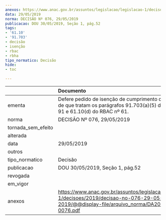 ```yaml
---
anexos: https://www.anac.gov.br/assuntos/legislacao/legislacao-1/decisoes/2019/decisao-no-076-29-05-2019/@@display-file/arquivo_norma/DA2019-0076.pdf
data: 29/05/2019
norma: DECISÃO Nº 076, 29/05/2019
publicacao: DOU 30/05/2019, Seção 1, pág.52
tags:
- '61.10'
- '91.703'
- decisão
- isenção
- rbac
- rbha
tipo_normatico: Decisão
hide: 
- toc 
 
---
```


|                    | Documento                                                                                                                                     |
|:-------------------|:----------------------------------------------------------------------------------------------------------------------------------------------|
| ementa             | Defere pedido de isenção de cumprimento dos requisitos de que tratam os parágrafos 91.703(a)(5) do RBHA nº 91 e 61.10(d) do RBAC nº 61.       |
| norma              | DECISÃO Nº 076, 29/05/2019                                                                                                                    |
| tornada_sem_efeito |                                                                                                                                               |
| alterada           |                                                                                                                                               |
| data               | 29/05/2019                                                                                                                                    |
| outros             |                                                                                                                                               |
| tipo_normatico     | Decisão                                                                                                                                       |
| publicacao         | DOU 30/05/2019, Seção 1, pág.52                                                                                                               |
| revogada           |                                                                                                                                               |
| em_vigor           |                                                                                                                                               |
| anexos             | https://www.anac.gov.br/assuntos/legislacao/legislacao-1/decisoes/2019/decisao-no-076-29-05-2019/@@display-file/arquivo_norma/DA2019-0076.pdf |